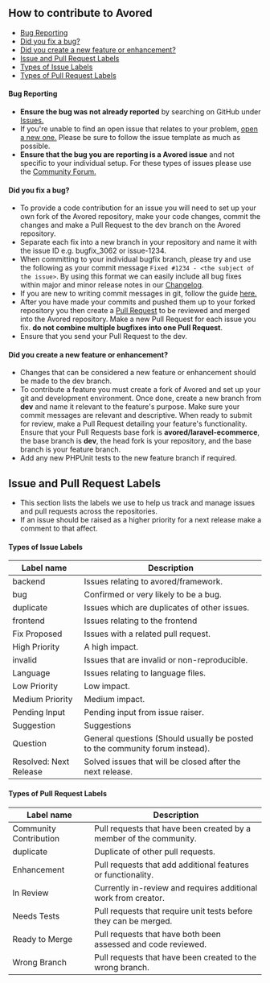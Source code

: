 ## How to contribute to Avored
- [Bug Reporting](#bug-reporting)
- [Did you fix a bug?](#Did-you-fix-a-bug)
- [Did you create a new feature or enhancement?](#did-you-create-a-new-feature-or-enhancement)
- [Issue and Pull Request Labels](#Issue-and-Pull-Request-Labels)
- [Types of Issue Labels](#Types-of-Issue-Labels)
- [Types of Pull Request Labels](#Types-of-Pull-Request-Labels)

#### **Bug Reporting**
* **Ensure the bug was not already reported** by searching on GitHub under [Issues.](https://github.com/avored/laravel-ecommerce/issues)
* If you're unable to find an open issue that relates to your problem, [open a new one.](https://github.com/avored/laravel-ecommerce/issues/new) Please be sure to follow the issue template as much as possible.
* **Ensure that the bug you are reporting is a Avored issue** and not specific to your individual setup. For these types of issues please use the [Community Forum.](https://avored.com/discussion)

#### **Did you fix a bug?**

* To provide a code contribution for an issue you will need to set up your own fork of the Avored repository, make your code changes, commit the changes and make a Pull Request to the dev branch on the Avored repository. 
* Separate each fix into a new branch in your repository and name it with the issue ID e.g. bugfix_3062 or issue-1234.
* When committing to your individual bugfix branch, please try and use the following as your commit message 
```Fixed #1234 - <the subject of the issue>```. By using this format we can easily include all bug fixes within major and minor release notes in our [Changelog](https://github.com/avored/laravel-ecommerce/blob/master/CHANGELOG.md).
* If you are new to writing commit messages in git, follow the guide [here.](http://chris.beams.io/posts/git-commit/#seven-rules)
* After you have made your commits and pushed them up to your forked repository you then create a [Pull Request](https://help.github.com/articles/about-pull-requests/) to be reviewed and merged into the Avored repository. Make a new Pull Request for each issue you fix.    **do not combine multiple bugfixes into one Pull Request**.
* Ensure that you send your Pull Request to the dev.


#### **Did you create a new feature or enhancement?**

* Changes that can be considered a new feature or enhancement should be made to the dev branch.
* To contribute a feature you must create a fork of Avored and set up your git and development environment.
  Once done, create a new branch from **dev** and name it relevant to the feature's purpose.
  Make sure your commit messages are relevant and descriptive. When ready to submit for review, make a Pull Request detailing your feature's functionality.
  Ensure that your Pull Requests base fork is **avored/laravel-ecommerce**, the base branch is **dev**, the head fork is your repository, and the base branch is your feature branch.
* Add any new PHPUnit tests to the new feature branch if required.

## Issue and Pull Request Labels

* This section lists the labels we use to help us track and manage issues and pull requests across the repositories.
* If an issue should be raised as a higher priority for a next release make a comment to that affect. 

#### Types of Issue Labels

| Label name               | Description                                                                  |
| -------------------------|  --------------------------------------------------------------------------- |
| backend                  | Issues relating to avored/framework.                                         |
| bug                      | Confirmed or very likely to be a bug.                                        |
| duplicate                | Issues which are duplicates of other issues.                                 |
| frontend                 | Issues relating to the frontend                                              |
| Fix Proposed             | Issues with a related pull request.                                          |
| High Priority            | A high impact.                                                               |
| invalid                  | Issues that are invalid or non-reproducible.                                 |
| Language                 | Issues relating to language files.                                           |
| Low Priority             | Low impact.                                                                  |
| Medium Priority          | Medium impact.                                                               |
| Pending Input            | Pending input from issue raiser.                                             |
| Suggestion               | Suggestions                                                                  |
| Question                 | General questions (Should usually be posted to the community forum instead). |
| Resolved: Next Release   | Solved issues that will be closed after the next release.                    |

#### Types of Pull Request Labels

| Label name             | Description                                                        |
| ---------------------- | ------------------------------------------------------------------ |
| Community Contribution | Pull requests that have been created by a member of the community. |
| duplicate              | Duplicate of other pull requests.                                  |
| Enhancement            | Pull requests that add additional features or functionality.       |
| In Review              | Currently in-review and requires additional work from creator.     |
| Needs Tests            | Pull requests that require unit tests before they can be merged.  |
| Ready to Merge         | Pull requests that have both been assessed and code reviewed.      |
| Wrong Branch           | Pull requests that have been created to the wrong branch.          |
